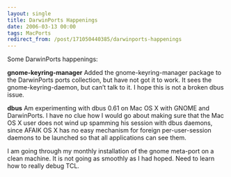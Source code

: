 ```yaml
---
layout: single
title: DarwinPorts Happenings
date: 2006-03-13 00:00
tags: MacPorts
redirect_from: /post/171050440385/darwinports-happenings
---
```

Some DarwinPorts happenings:

__gnome-keyring-manager__
Added the gnome-keyring-manager package to the DarwinPorts ports collection, but have not got it to work. It sees the gnome-keyring-daemon, but can&rsquo;t talk to it. I hope this is not a broken dbus issue.

__dbus__
Am experimenting with dbus 0.61 on Mac OS X with GNOME and DarwinPorts. I have no clue how I would go about making sure that the Mac OS X user does not wind up spamming his session with dbus daemons, since AFAIK OS X has no easy mechanism for foreign per-user-session daemons to be launched so that all applications can see them.

I am going through my monthly installation of the gnome meta-port on a clean machine. It is not going as smoothly as I had hoped. Need to learn how to really debug TCL.
